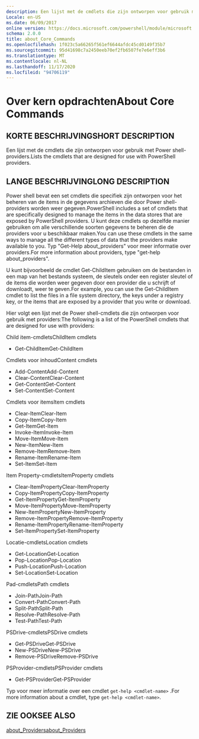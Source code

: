 ```yaml
---
description: Een lijst met de cmdlets die zijn ontworpen voor gebruik met Power shell-providers.
Locale: en-US
ms.date: 06/09/2017
online version: https://docs.microsoft.com/powershell/module/microsoft.powershell.core/about/about_core_commands?view=powershell-7.2&WT.mc_id=ps-gethelp
schema: 2.0.0
title: about_Core_Commands
ms.openlocfilehash: 1f023c5a66265f561ef6644afdc45cd0149f35b7
ms.sourcegitcommit: 95d41698c7a2450eeb70ef2fb6507fe7e6eff3b6
ms.translationtype: MT
ms.contentlocale: nl-NL
ms.lasthandoff: 11/17/2020
ms.locfileid: "94706119"
---
```

# <a name="about-core-commands"></a><span data-ttu-id="154b2-103">Over kern opdrachten</span><span class="sxs-lookup"><span data-stu-id="154b2-103">About Core Commands</span></span>

## <a name="short-description"></a><span data-ttu-id="154b2-104">KORTE BESCHRIJVING</span><span class="sxs-lookup"><span data-stu-id="154b2-104">SHORT DESCRIPTION</span></span>
<span data-ttu-id="154b2-105">Een lijst met de cmdlets die zijn ontworpen voor gebruik met Power shell-providers.</span><span class="sxs-lookup"><span data-stu-id="154b2-105">Lists the cmdlets that are designed for use with PowerShell providers.</span></span>

## <a name="long-description"></a><span data-ttu-id="154b2-106">LANGE BESCHRIJVING</span><span class="sxs-lookup"><span data-stu-id="154b2-106">LONG DESCRIPTION</span></span>

<span data-ttu-id="154b2-107">Power shell bevat een set cmdlets die specifiek zijn ontworpen voor het beheren van de items in de gegevens archieven die door Power shell-providers worden weer gegeven.</span><span class="sxs-lookup"><span data-stu-id="154b2-107">PowerShell includes a set of cmdlets that are specifically designed to manage the items in the data stores that are exposed by PowerShell providers.</span></span>
<span data-ttu-id="154b2-108">U kunt deze cmdlets op dezelfde manier gebruiken om alle verschillende soorten gegevens te beheren die de providers voor u beschikbaar maken.</span><span class="sxs-lookup"><span data-stu-id="154b2-108">You can use these cmdlets in the same ways to manage all the different types of data that the providers make available to you.</span></span> <span data-ttu-id="154b2-109">Typ "Get-Help about_providers" voor meer informatie over providers.</span><span class="sxs-lookup"><span data-stu-id="154b2-109">For more information about providers, type "get-help about_providers".</span></span>

<span data-ttu-id="154b2-110">U kunt bijvoorbeeld de cmdlet Get-ChildItem gebruiken om de bestanden in een map van het bestands systeem, de sleutels onder een register sleutel of de items die worden weer gegeven door een provider die u schrijft of downloadt, weer te geven.</span><span class="sxs-lookup"><span data-stu-id="154b2-110">For example, you can use the Get-ChildItem cmdlet to list the files in a file system directory, the keys under a registry key, or the items that are exposed by a provider that you write or download.</span></span>

<span data-ttu-id="154b2-111">Hier volgt een lijst met de Power shell-cmdlets die zijn ontworpen voor gebruik met providers:</span><span class="sxs-lookup"><span data-stu-id="154b2-111">The following is a list of the PowerShell cmdlets that are designed for use with providers:</span></span>

<span data-ttu-id="154b2-112">Child item-cmdlets</span><span class="sxs-lookup"><span data-stu-id="154b2-112">ChildItem cmdlets</span></span>

- <span data-ttu-id="154b2-113">Get-ChildItem</span><span class="sxs-lookup"><span data-stu-id="154b2-113">Get-ChildItem</span></span>

<span data-ttu-id="154b2-114">Cmdlets voor inhoud</span><span class="sxs-lookup"><span data-stu-id="154b2-114">Content cmdlets</span></span>

- <span data-ttu-id="154b2-115">Add-Content</span><span class="sxs-lookup"><span data-stu-id="154b2-115">Add-Content</span></span>
- <span data-ttu-id="154b2-116">Clear-Content</span><span class="sxs-lookup"><span data-stu-id="154b2-116">Clear-Content</span></span>
- <span data-ttu-id="154b2-117">Get-Content</span><span class="sxs-lookup"><span data-stu-id="154b2-117">Get-Content</span></span>
- <span data-ttu-id="154b2-118">Set-Content</span><span class="sxs-lookup"><span data-stu-id="154b2-118">Set-Content</span></span>

<span data-ttu-id="154b2-119">Cmdlets voor items</span><span class="sxs-lookup"><span data-stu-id="154b2-119">Item cmdlets</span></span>

- <span data-ttu-id="154b2-120">Clear-Item</span><span class="sxs-lookup"><span data-stu-id="154b2-120">Clear-Item</span></span>
- <span data-ttu-id="154b2-121">Copy-Item</span><span class="sxs-lookup"><span data-stu-id="154b2-121">Copy-Item</span></span>
- <span data-ttu-id="154b2-122">Get-Item</span><span class="sxs-lookup"><span data-stu-id="154b2-122">Get-Item</span></span>
- <span data-ttu-id="154b2-123">Invoke-Item</span><span class="sxs-lookup"><span data-stu-id="154b2-123">Invoke-Item</span></span>
- <span data-ttu-id="154b2-124">Move-Item</span><span class="sxs-lookup"><span data-stu-id="154b2-124">Move-Item</span></span>
- <span data-ttu-id="154b2-125">New-Item</span><span class="sxs-lookup"><span data-stu-id="154b2-125">New-Item</span></span>
- <span data-ttu-id="154b2-126">Remove-Item</span><span class="sxs-lookup"><span data-stu-id="154b2-126">Remove-Item</span></span>
- <span data-ttu-id="154b2-127">Rename-Item</span><span class="sxs-lookup"><span data-stu-id="154b2-127">Rename-Item</span></span>
- <span data-ttu-id="154b2-128">Set-Item</span><span class="sxs-lookup"><span data-stu-id="154b2-128">Set-Item</span></span>

<span data-ttu-id="154b2-129">Item Property-cmdlets</span><span class="sxs-lookup"><span data-stu-id="154b2-129">ItemProperty cmdlets</span></span>

- <span data-ttu-id="154b2-130">Clear-ItemProperty</span><span class="sxs-lookup"><span data-stu-id="154b2-130">Clear-ItemProperty</span></span>
- <span data-ttu-id="154b2-131">Copy-ItemProperty</span><span class="sxs-lookup"><span data-stu-id="154b2-131">Copy-ItemProperty</span></span>
- <span data-ttu-id="154b2-132">Get-ItemProperty</span><span class="sxs-lookup"><span data-stu-id="154b2-132">Get-ItemProperty</span></span>
- <span data-ttu-id="154b2-133">Move-ItemProperty</span><span class="sxs-lookup"><span data-stu-id="154b2-133">Move-ItemProperty</span></span>
- <span data-ttu-id="154b2-134">New-ItemProperty</span><span class="sxs-lookup"><span data-stu-id="154b2-134">New-ItemProperty</span></span>
- <span data-ttu-id="154b2-135">Remove-ItemProperty</span><span class="sxs-lookup"><span data-stu-id="154b2-135">Remove-ItemProperty</span></span>
- <span data-ttu-id="154b2-136">Rename-ItemProperty</span><span class="sxs-lookup"><span data-stu-id="154b2-136">Rename-ItemProperty</span></span>
- <span data-ttu-id="154b2-137">Set-ItemProperty</span><span class="sxs-lookup"><span data-stu-id="154b2-137">Set-ItemProperty</span></span>

<span data-ttu-id="154b2-138">Locatie-cmdlets</span><span class="sxs-lookup"><span data-stu-id="154b2-138">Location cmdlets</span></span>

- <span data-ttu-id="154b2-139">Get-Location</span><span class="sxs-lookup"><span data-stu-id="154b2-139">Get-Location</span></span>
- <span data-ttu-id="154b2-140">Pop-Location</span><span class="sxs-lookup"><span data-stu-id="154b2-140">Pop-Location</span></span>
- <span data-ttu-id="154b2-141">Push-Location</span><span class="sxs-lookup"><span data-stu-id="154b2-141">Push-Location</span></span>
- <span data-ttu-id="154b2-142">Set-Location</span><span class="sxs-lookup"><span data-stu-id="154b2-142">Set-Location</span></span>

<span data-ttu-id="154b2-143">Pad-cmdlets</span><span class="sxs-lookup"><span data-stu-id="154b2-143">Path cmdlets</span></span>

- <span data-ttu-id="154b2-144">Join-Path</span><span class="sxs-lookup"><span data-stu-id="154b2-144">Join-Path</span></span>
- <span data-ttu-id="154b2-145">Convert-Path</span><span class="sxs-lookup"><span data-stu-id="154b2-145">Convert-Path</span></span>
- <span data-ttu-id="154b2-146">Split-Path</span><span class="sxs-lookup"><span data-stu-id="154b2-146">Split-Path</span></span>
- <span data-ttu-id="154b2-147">Resolve-Path</span><span class="sxs-lookup"><span data-stu-id="154b2-147">Resolve-Path</span></span>
- <span data-ttu-id="154b2-148">Test-Path</span><span class="sxs-lookup"><span data-stu-id="154b2-148">Test-Path</span></span>

<span data-ttu-id="154b2-149">PSDrive-cmdlets</span><span class="sxs-lookup"><span data-stu-id="154b2-149">PSDrive cmdlets</span></span>

- <span data-ttu-id="154b2-150">Get-PSDrive</span><span class="sxs-lookup"><span data-stu-id="154b2-150">Get-PSDrive</span></span>
- <span data-ttu-id="154b2-151">New-PSDrive</span><span class="sxs-lookup"><span data-stu-id="154b2-151">New-PSDrive</span></span>
- <span data-ttu-id="154b2-152">Remove-PSDrive</span><span class="sxs-lookup"><span data-stu-id="154b2-152">Remove-PSDrive</span></span>

<span data-ttu-id="154b2-153">PSProvider-cmdlets</span><span class="sxs-lookup"><span data-stu-id="154b2-153">PSProvider cmdlets</span></span>

- <span data-ttu-id="154b2-154">Get-PSProvider</span><span class="sxs-lookup"><span data-stu-id="154b2-154">Get-PSProvider</span></span>

<span data-ttu-id="154b2-155">Typ voor meer informatie over een cmdlet `get-help <cmdlet-name>` .</span><span class="sxs-lookup"><span data-stu-id="154b2-155">For more information about a cmdlet, type `get-help <cmdlet-name>`.</span></span>

## <a name="see-also"></a><span data-ttu-id="154b2-156">ZIE OOK</span><span class="sxs-lookup"><span data-stu-id="154b2-156">SEE ALSO</span></span>

[<span data-ttu-id="154b2-157">about_Providers</span><span class="sxs-lookup"><span data-stu-id="154b2-157">about_Providers</span></span>](about_Providers.md)

